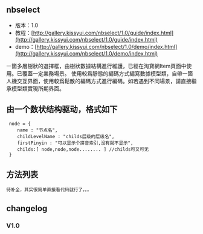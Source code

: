 ## nbselect

* 版本：1.0
* 教程：[http://gallery.kissyui.com/nbselect/1.0/guide/index.html](http://gallery.kissyui.com/nbselect/1.0/guide/index.html)
* demo：[http://gallery.kissyui.com/nbselect/1.0/demo/index.html](http://gallery.kissyui.com/nbselect/1.0/demo/index.html)

一箇多層樹狀的選擇框，由樹狀數據結構進行維護，已經在淘寶網Item頁面中使用。已覆蓋一定業務場景。
使用較爲靜態的編碼方式編寫數據模型類，自帶一箇人機交互界面，使用較爲鬆散的編碼方式進行編碼。如若遇到不同場景，請直接繼承模型類實現所期界面。

## 由一个数状结构驱动，格式如下

     node = {
        name : "节点名",
        childLevelName : "childs层级的层级名",
        firstPinyin : "可以显示个拼音索引,没有就不显示",
        childs:[ node,node,node........ ] //childs可又可无
     }

## 方法列表
    待补全，其实很简单直接看代码就行了。。。

## changelog

### V1.0


